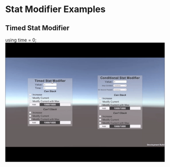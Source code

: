 # Stat Modifier Examples

## Timed Stat Modifier

using time = 0;
![TimedStatModifier](Assets/BWolf/Examples/StatModification/Gifs/TimedInstant.gif)

